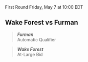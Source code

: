 First Round
Friday, May 7 at 10:00 EDT
## Wake Forest vs Furman

> ***Furman***  
> Automatic Qualifier

> ***Wake Forest***  
> At-Large Bid